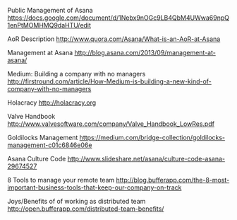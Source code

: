 

Public Management of Asana
https://docs.google.com/document/d/1Nebx9nOGc9LB4QbM4UWwa69npQ1enPtMOMHMQ9daHTU/edit

AoR Description
http://www.quora.com/Asana/What-is-an-AoR-at-Asana

Management at Asana
http://blog.asana.com/2013/09/management-at-asana/

Medium: Building a company with no managers
http://firstround.com/article/How-Medium-is-building-a-new-kind-of-company-with-no-managers

Holacracy
http://holacracy.org

Valve Handbook
http://www.valvesoftware.com/company/Valve_Handbook_LowRes.pdf

Goldilocks Management
https://medium.com/bridge-collection/goldilocks-management-c01c6846e06e

Asana Culture Code
http://www.slideshare.net/asana/culture-code-asana-29674527

8 Tools to manage your remote team
http://blog.bufferapp.com/the-8-most-important-business-tools-that-keep-our-company-on-track

Joys/Benefits of of working as distributed team
http://open.bufferapp.com/distributed-team-benefits/

